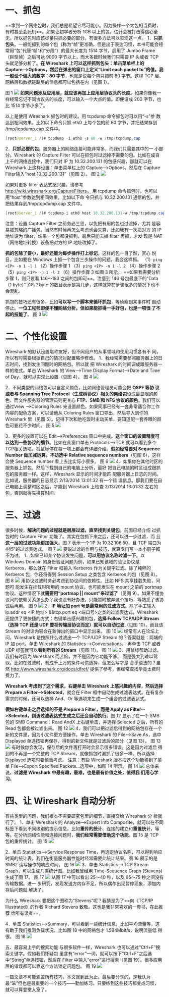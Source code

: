 # 一、抓包
==拿到一个网络包时，我们总是希望它尽可能小。因为操作一个大包相当费时，
有时甚至会死机==。如果让初学者分析 1GB 以上的包，估计会被打击得信心全无。所以抓包时应该尽量只抓必要的部分。有很多方法可以实现这一点。
1．**只抓包头**。一般能抓到的每个包（称为“帧”更准确，但是出于表达习惯，本书可能会经常用“包”代替“帧”和“分段”）的最大长度为 1514 字节，启用了 Jumbo Frame（巨型帧）之后可达 9000 字节以上，而大多数时候我们只需要 IP 头或者 TCP 头就足够分析了。**在 Wireshark 上可以这样抓到包头：单击菜单栏上的 Capture-->Options，然后在弹出的窗口上定义“Limit each packet to”的值。我一般设个偏大的数字：80 字节**，也就是说每个包只抓前 80 字节。这样 TCP 层、网络层和数据链路层的信息都可以包括在内（见图 1）。
 
图 1
![](https://image-1307616428.cos.ap-beijing.myqcloud.com/Obsidian/202307122319098.png)
**如果问题涉及应用层，就应该再加上应用层协议头的长度**。如果你像我一样经常忘记不同协议头的长度，可以输入一个大点的值。即便设成 200 字节，也比 1514 字节小多了。

以上是使用 Wireshark 抓包时的建议。用 tcpdump 命令抓包时可以用“-s”参
数达到相同效果。比如以下命令只抓 eth0 上每个包的前 80 字节，并把结果存到
/tmp/tcpdump.cap 文件中。
```java
[root@server_1 /]# tcpdump -i eth0 -s 80 -w /tmp/tcpdump.cap
```
2．**只抓必要的包**。服务器上的网络连接可能非常多，而我们只需要其中的一
小部分。Wireshark 的 Capture Filter 可以在抓包时过滤掉不需要的包。比如在成百上千的网络连接中，我们只对 IP 为 10.32.200.131 的包感兴趣，那就可以在
Wireshark 上这样设置：单击菜单栏上的 Capture-->Options，然后在 Capture Filter输入“host 10.32.200.131”（见图 2）。
图 2
![](https://image-1307616428.cos.ap-beijing.myqcloud.com/Obsidian/202307122321763.png)

如果对更多 filter 表达式感兴趣，请参考 http://wiki.wireshark.org/CaptureFilters。
用 tcpdump 命令抓包时，也可以用“host”参数达到相同效果。比如以下命
令只抓与 10.32.200.131 通信的包，并把结果存到/tmp/tcpdump.cap 文件中。
```java
[root@server_1 /]# tcpdump-i eth0 host 10.32.200.131-w /tmp/tcpdump.cap
```
注意：设置 Capture Filter 之前务必三思，以免把有用的包也过滤掉，尤其
是容易被忽略的广播包。当然有时候再怎么考虑也会失算，比如我有一次把对方
的 IP 地址设为 filter，结果一个包都没抓到。最后只能去掉 filter 再抓，才发
现是 NAT（网络地址转换）设备把对方的 IP 地址改掉了。

**抓的包除了要小，最好还能为每步操作打上标记**。这样的包一目了然，赏心
悦目。比如要在 Windows 上抓一个包含三步操作的问题，我会这样抓。
（1）`ping <IP> -n 1 -l 1`
（2）操作步骤 1
（3）`ping <IP> -n 1 -l 2`
（4）操作步骤 2
（5）`ping <IP> -n 1 -l 3`
（6）操作步骤 3
如图 3 所示， ==如果我需要分析步骤 1，则只要看 146～183 之间的包即可==。注意到 146 号包最底下的“Data（1 byte）”了吗？byte 的数目表示是第几步，这样就算在步骤很多的情况下也不会混乱。

抓包的技巧还有很多，比如**可以写一个脚本来循环抓包**，等侦察到某事件时
自动停止。**一位工程师即便不懂网络分析，但如果能抓得一手好包，也是一项很
了不起的技能了**。
图 3
![](https://image-1307616428.cos.ap-beijing.myqcloud.com/Obsidian/202307122323837.png)

# 二、个性化设置
Wireshark 的默认设置堪称友好，但不同用户的从事领域和使用习惯各有不
同，所以有时需要根据自己的情况对配置略作修改。
1．我经常需要参照服务器上的日志时间，找到发生问题时的网络包。所以就
把 Wireshark 的时间调成跟服务器一样的格式。单击 Wireshark 的 View-->Time
Display Format-->Date and Time of Day，就可以实现此设置（见图 4）。
图 4
![](https://image-1307616428.cos.ap-beijing.myqcloud.com/Obsidian/202307122324311.png)

2．不同类型的网络包可以自定义颜色，比如网络管理员可能会把 **OSPF 等协
议或者与 Spanning Tree Protocol（生成树协议）相关的网络包**设成最显眼的颜色。而文件服务器的管理员则更关心 **FTP、SMB 和 NFS 协议的颜色**。我们可以通过View -->Coloring Rules 来设置颜色。如果同事已经有一套非常适合你工作内容的配色方案，可以请他从 Coloring Rules 窗口导出，然后导入到你的 Wireshark 里（见图 5）。记得下次和他吃饭时主动买单，要知道配一套养眼的颜色可要花不少时间。
图 5
![](https://image-1307616428.cos.ap-beijing.myqcloud.com/Obsidian/202307122324644.png)

3．更多的设置可以在 Edit-->Preferences 窗口中完成。**这个窗口的设置精度可
以达到一些协议的细节**。比如在此窗口单击 Protocols-->TCP 就可以看到多个 TCP相关选项，将鼠标停在每一项上都会有详细介绍。**假如经常要对 Sequence Number 做加减运算，不妨选中 Relative sequence numbers**（见图 6），这样会使 Sequence number 看上去比实际小很多。
图 6
![](https://image-1307616428.cos.ap-beijing.myqcloud.com/Obsidian/202307122325504.png)
4．如果你在其他时区的服务器上抓包，然后下载到自己的电脑上分析，最好
把自己电脑的时区设成跟抓包的服务器一样。这样，Wireshark 显示的时间才能匹
配服务器上日志的时间。比如说，服务器的日志显示 2/13/2014 13:01:32 有一个错
误信息。那我们要在自己电脑上调整时区之后，才能到 Wireshark 上检查 2/13/2014 13:01:32 左右的包，否则就得先换算时间。
# 三、过滤
很多时候，**解决问题的过程就是层层过滤，直至找到关键包**。前面已经介绍
过抓包时的 Capture Filter 功能了。其实在包抓下来之后，还可以进一步过滤，而
且**这一层的过滤功能更加强大**。图 7 表示一个“IP 为 10.32.106.50，且 TCP 端口为 445”的过滤表达式。
图 7
![](https://image-1307616428.cos.ap-beijing.myqcloud.com/Obsidian/202307122327686.png)
要说过滤的作用与技巧，就算专门写一本小册子都不为过。
1．如果已知某个协议发生问题，**可以用协议名称过滤一下**。以 Windows
Domain 的身份验证问题为例，如果已知该域的验证协议是 Kerberos，那么就在
Filter 框输入 Kerberos 作为关键字过滤。除了纯粹的 Kerberos 包，你还将得到
Session Setup 之类包含 Kerberos 的包（见图 8）。
图 8
![](https://image-1307616428.cos.ap-beijing.myqcloud.com/Obsidian/202307122327352.png)
用协议过滤时务必考虑到协议间的依赖性。比如 NFS 共享挂载失败，问题可
能发生在挂载时所用的 mount 协议，也可能发生在 mount 之前的 portmap 协议。这种情况下就**需要用“portmap || mount”来过滤了**（见图 9）。如果不懂协议间的依赖关系怎么办？我也没有好办法，只能暂时放弃这个技巧，等熟悉了该协议后再用。
图 9
![](https://image-1307616428.cos.ap-beijing.myqcloud.com/Obsidian/202307122328533.png)
2．**IP 地址加 port 号是最常用的过滤方式**。除了手工输入 ip.addr eq <IP 地址>
&&tcp.port eq <端口号>之类的过滤表达式，Wireshark 还提供了更快捷的方式：右键单击感兴趣的包，**选择 Follow TCP/UDP Stream（选择 TCP 还是 UDP 要视传输层协议而定）就可以自动过滤**（见图 10）。而且该 Stream 的对话内容会在新弹出的窗口中显示出来。
图 10
![](https://image-1307616428.cos.ap-beijing.myqcloud.com/Obsidian/202307122329726.png)
经常有人在论坛上问，Wireshark 是按照什么过滤出一个 TCP/UDP Stream
的？答案就是：两端的 IP 加 port。单击 Wireshark 的 Statistics-->Conversations， 再单击 TCP 或者 UDP 标签就可以**看到所有的 Stream**（见图 11）。
图 11
![](https://image-1307616428.cos.ap-beijing.myqcloud.com/Obsidian/202307122329965.png)
3．用鼠标帮助过滤。我们有时因为 Wireshark 而苦恼，并不是因为它功能不够，
而是强大到难以驾驭。比如在过滤时，有成千上万的条件可供选择，但怎么写才是
合乎语法的？虽然 http://www.wireshark.org/docs/dfref/ 提供了参考，但经常查找毕竟太费时费力了。

**Wireshark 考虑到了这个需求，右键单击 Wireshark 上感兴趣的内容，然后选择 Prepare a Filter-->Selected**，就会在 Filter 框中自动生成过滤表达式。在有复杂需求的时候，还可以选择 And、Or 等选项来生成一个组合的过滤表达式。

**假如右键单击之后选择的不是 Prepare a Filter，而是 Apply as Filter-->Selected，则该过滤表达式生成之后还会自动执行**。图 12 显示了在一个 SMB 包的 SMB Command：Read AndX 上右键单击，并选择 Selected 之后，所有的 Read 包都会被过滤出来。
图 12
![](https://image-1307616428.cos.ap-beijing.myqcloud.com/Obsidian/202307122330318.png)
4．我们可以把过滤后得到的网络包存在一个新的文件里，因为小文件更方便操作。单击 Wireshark 的 File-->Save As，选中 Displayed 单选按钮再保存，得到的新文件就是过滤后的部分（见图 13）。
图 13
![](https://image-1307616428.cos.ap-beijing.myqcloud.com/Obsidian/202307122331903.png)
有时候你会发现，保存后的文件再打开时会显示很多错误。这是因为过滤后
得到的不再是一个完整的 TCP Stream，就像抓包时漏抓了很多一样。所以选择
Displayed 选项时要慎重考虑。
注意：有些 Wireshark 版本把这个功能移到了菜单 File-->Export Specified
Packets…选项中，如图 14 所示。
图 14
![](https://image-1307616428.cos.ap-beijing.myqcloud.com/Obsidian/202307122331066.png)
总体来说，**过滤是 Wireshark 中最有趣，最难，也是最有价值之处，值得我
们用心学习**。

# 四、让 Wireshark 自动分析
有些类型的问题，我们根本不需要研究包里的细节，直接交给 Wireshark 分
析就行了。
1．单击 Wireshark 的 Analyze-->Expert Info Composite，就可以在不同标签下看到不同级别的提示信息。比如**重传的统计**、连接的建立和**重置统计**，等等。在分析网络性能和连接问题时，**我们经常需要借助这个功能**。图 15 是 TCP 包的重传统计。
图 15
![](https://image-1307616428.cos.ap-beijing.myqcloud.com/Obsidian/202307122332397.png)

2．单击 Statistics-->Service Response Time，再选定协议名称，可以得到响应
时间的统计表。我们在衡量服务器性能时经常需要此统计结果。图 16 展示的是
SMB2 读写操作的响应时间。
图 16
![](https://image-1307616428.cos.ap-beijing.myqcloud.com/Obsidian/202307122332014.png)
3．单击 Statistics-->TCP Stream Graph，可以生成几类统计图。比如我曾经用
Time-Sequence Graph (Stevens)生成了图 17。
图 17
![](https://image-1307616428.cos.ap-beijing.myqcloud.com/Obsidian/202307122333634.png)
从图 17 中可以看出 25～40 秒，以及 65～75 秒之间没有传输数据。进一
步研究，发现发送方内存不足，所以偶尔出现暂停现象，添加内存后问题就
解决了。

为什么 Wireshark 要把这个图称为“Stevens”呢？我猜是为了==向《TCP/IP
Illustrated》的作者 Richard Stevens 致敬。这也是我非常喜欢的一套书，在此推荐
给所有读者==。

4．单击 Statistics-->Summary，可以看到一些统计信息，比如平均流量等，这
有助于我们推测负载状况。比如图 18 中的网络包才 1.594Mbit/s，说明流量低
得很。
图 18
![](https://image-1307616428.cos.ap-beijing.myqcloud.com/Obsidian/202307122334520.png)

五、最容易上手的搜索功能
与很多软件一样，Wireshark 也可以通过“Ctrl+F”搜索关键字。假如我们怀疑包
里含有“error”一词，就可以按下“Ctrl+F”之后选中“String”单选按钮，然后在 Filter
中输入“error”进行搜索（见图 19）。很多应用层的错误都可以靠这个方法锁定问题包。
图 19
![](https://image-1307616428.cos.ap-beijing.myqcloud.com/Obsidian/202307122334293.png)

一篇文章不可能涵盖所有技巧，本文就到此为止。最后要分享的，是我认为
最“笨”但也是最重要的一个技巧——勤加练习。只要练到这些技巧都变成习惯，
就可以算登堂入室了。